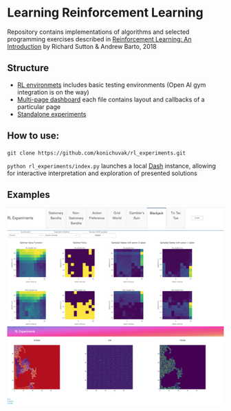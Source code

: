 # Learning Reinforcement Learning


Repository contains implementations of algorithms and selected programming exercises described in [Reinforcement Learning: An Introduction](http://www.incompleteideas.net/book/the-book-2nd.html) by Richard Sutton &amp; Andrew Barto, 2018

## Structure
- [RL environmets](./rl_experiments/envs) includes basic testing environments (Open AI gym integration is on the way)
- [Multi-page dashboard](./rl_experiments/apps) each file contains layout and callbacks of a particular page
- [Standalone experiments](./rl_experiments/scripts) 


## How to use:
`git clone https://github.com/konichuvak/rl_experiments.git`

`python rl_experiments/index.py` launches a local [Dash](https://plot.ly/products/dash/) instance, allowing for interactive interpretation and exploration of presented solutions

## Examples
![blackjack](https://github.com/konichuvak/rl_experiments/blob/master/rl_experiments/assets/blackjack.png)
![training_board](https://github.com/konichuvak/rl_experiments/blob/master/rl_experiments/assets/training_board.png)
